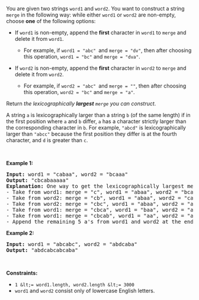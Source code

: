 You are given two strings `` word1 `` and `` word2 ``. You want to construct a string `` merge `` in the following way: while either `` word1 `` or `` word2 `` are non-empty, choose __one__ of the following options:

*   If `` word1 `` is non-empty, append the __first__ character in `` word1 `` to `` merge `` and delete it from `` word1 ``.	
    
    *   For example, if `` word1 = "abc"  ``and `` merge = "dv" ``, then after choosing this operation, `` word1 = "bc" `` and `` merge = "dva" ``.
    
    
    
*   If `` word2 `` is non-empty, append the __first__ character in `` word2 `` to `` merge `` and delete it from `` word2 ``.	
    
    *   For example, if `` word2 = "abc"  ``and `` merge = "" ``, then after choosing this operation, `` word2 = "bc" `` and `` merge = "a" ``.
    
    
    

Return _the lexicographically __largest__ _`` merge ``_ you can construct_.

A string `` a `` is lexicographically larger than a string `` b `` (of the same length) if in the first position where `` a `` and `` b `` differ, `` a `` has a character strictly larger than the corresponding character in `` b ``. For example, `` "abcd" `` is lexicographically larger than `` "abcc" `` because the first position they differ is at the fourth character, and `` d `` is greater than `` c ``.

&nbsp;

__Example 1:__

<pre>
<strong>Input:</strong> word1 = "cabaa", word2 = "bcaaa"
<strong>Output:</strong> "cbcabaaaaa"
<strong>Explanation:</strong> One way to get the lexicographically largest merge is:
- Take from word1: merge = "c", word1 = "abaa", word2 = "bcaaa"
- Take from word2: merge = "cb", word1 = "abaa", word2 = "caaa"
- Take from word2: merge = "cbc", word1 = "abaa", word2 = "aaa"
- Take from word1: merge = "cbca", word1 = "baa", word2 = "aaa"
- Take from word1: merge = "cbcab", word1 = "aa", word2 = "aaa"
- Append the remaining 5 a's from word1 and word2 at the end of merge.
</pre>

__Example 2:__

<pre>
<strong>Input:</strong> word1 = "abcabc", word2 = "abdcaba"
<strong>Output:</strong> "abdcabcabcaba"
</pre>

&nbsp;

__Constraints:__

*   `` 1 &lt;= word1.length, word2.length &lt;= 3000 ``
*   `` word1 `` and `` word2 `` consist only of lowercase English letters.